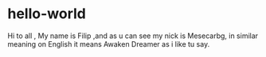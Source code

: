 # hello-world

Hi to all ,
My name is Filip ,and as u can see my nick is Mesecarbg, in similar meaning on English it means Awaken Dreamer as i like tu say.
